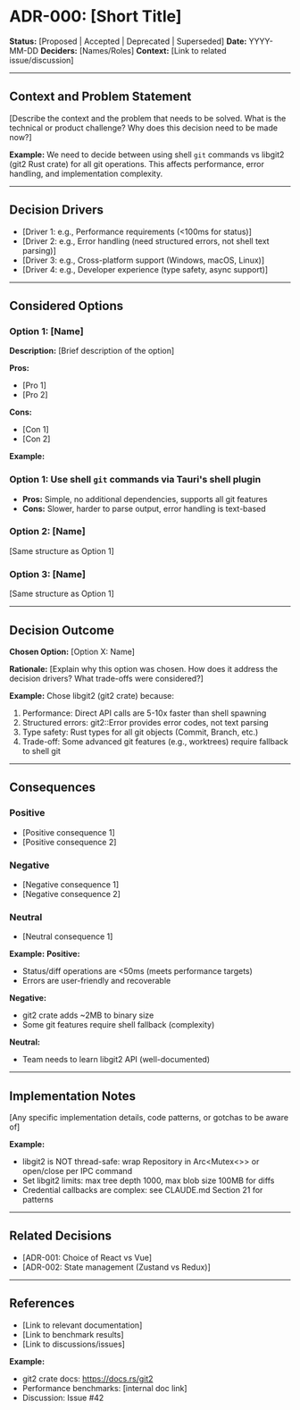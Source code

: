 # ADR-000: [Short Title]

**Status:** [Proposed | Accepted | Deprecated | Superseded]
**Date:** YYYY-MM-DD
**Deciders:** [Names/Roles]
**Context:** [Link to related issue/discussion]

---

## Context and Problem Statement

[Describe the context and the problem that needs to be solved. What is the technical or product challenge? Why does this decision need to be made now?]

**Example:**
We need to decide between using shell `git` commands vs libgit2 (git2 Rust crate) for all git operations. This affects performance, error handling, and implementation complexity.

---

## Decision Drivers

- [Driver 1: e.g., Performance requirements (<100ms for status)]
- [Driver 2: e.g., Error handling (need structured errors, not shell text parsing)]
- [Driver 3: e.g., Cross-platform support (Windows, macOS, Linux)]
- [Driver 4: e.g., Developer experience (type safety, async support)]

---

## Considered Options

### Option 1: [Name]
**Description:** [Brief description of the option]

**Pros:**
- [Pro 1]
- [Pro 2]

**Cons:**
- [Con 1]
- [Con 2]

**Example:**
### Option 1: Use shell `git` commands via Tauri's shell plugin
- **Pros:** Simple, no additional dependencies, supports all git features
- **Cons:** Slower, harder to parse output, error handling is text-based

### Option 2: [Name]
[Same structure as Option 1]

### Option 3: [Name]
[Same structure as Option 1]

---

## Decision Outcome

**Chosen Option:** [Option X: Name]

**Rationale:**
[Explain why this option was chosen. How does it address the decision drivers? What trade-offs were considered?]

**Example:**
Chose libgit2 (git2 crate) because:
1. Performance: Direct API calls are 5-10x faster than shell spawning
2. Structured errors: git2::Error provides error codes, not text parsing
3. Type safety: Rust types for all git objects (Commit, Branch, etc.)
4. Trade-off: Some advanced git features (e.g., worktrees) require fallback to shell git

---

## Consequences

### Positive
- [Positive consequence 1]
- [Positive consequence 2]

### Negative
- [Negative consequence 1]
- [Negative consequence 2]

### Neutral
- [Neutral consequence 1]

**Example:**
**Positive:**
- Status/diff operations are <50ms (meets performance targets)
- Errors are user-friendly and recoverable

**Negative:**
- git2 crate adds ~2MB to binary size
- Some git features require shell fallback (complexity)

**Neutral:**
- Team needs to learn libgit2 API (well-documented)

---

## Implementation Notes

[Any specific implementation details, code patterns, or gotchas to be aware of]

**Example:**
- libgit2 is NOT thread-safe: wrap Repository in Arc<Mutex<>> or open/close per IPC command
- Set libgit2 limits: max tree depth 1000, max blob size 100MB for diffs
- Credential callbacks are complex: see CLAUDE.md Section 21 for patterns

---

## Related Decisions

- [ADR-001: Choice of React vs Vue]
- [ADR-002: State management (Zustand vs Redux)]

---

## References

- [Link to relevant documentation]
- [Link to benchmark results]
- [Link to discussions/issues]

**Example:**
- git2 crate docs: https://docs.rs/git2
- Performance benchmarks: [internal doc link]
- Discussion: Issue #42
